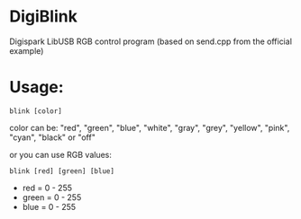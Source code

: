 DigiBlink
=========

Digispark LibUSB RGB control program (based on send.cpp from the official example)


Usage:
======

    blink [color]

color can be:
"red", "green", "blue", "white", "gray", "grey", "yellow", "pink", "cyan", "black" or "off"

or you can use RGB values:

    blink [red] [green] [blue]

* red = 0 - 255
* green = 0 - 255
* blue = 0 - 255
